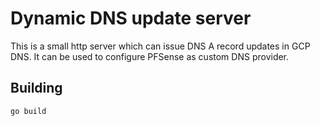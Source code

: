 # Dynamic DNS update server

This is a small http server which can issue DNS A record updates in GCP DNS. It can be used to configure PFSense as
custom DNS provider.

## Building

```shell
go build
```